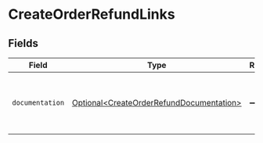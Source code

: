 # CreateOrderRefundLinks


## Fields

| Field                                                                                              | Type                                                                                               | Required                                                                                           | Description                                                                                        |
| -------------------------------------------------------------------------------------------------- | -------------------------------------------------------------------------------------------------- | -------------------------------------------------------------------------------------------------- | -------------------------------------------------------------------------------------------------- |
| `documentation`                                                                                    | [Optional\<CreateOrderRefundDocumentation>](../../models/errors/CreateOrderRefundDocumentation.md) | :heavy_minus_sign:                                                                                 | The URL to the generic Mollie API error handling guide.                                            |